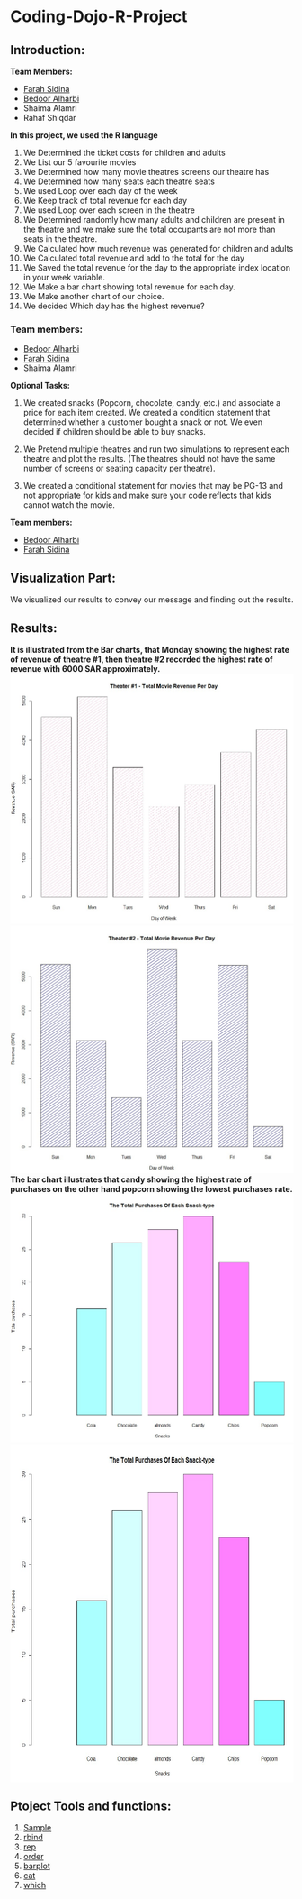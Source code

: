 # Coding-Dojo-R-Project

## Introduction:
**Team Members:**

- [Farah Sidina](https://github.com/faro7ah)
- [Bedoor Alharbi](https://gist.github.com/ibedoor)
- Shaima Alamri
- Rahaf Shiqdar

**In this project, we used the R language**
1. We Determined the ticket costs for children and adults
2.  We List our 5 favourite movies
3. We Determined how many movie theatres screens our theatre has
4. We Determined how many seats each theatre seats
5. We used Loop over each day of the week
6.  We Keep track of total revenue for each day
7. We used Loop over each screen in the theatre
8. We Determined randomly how many adults and children are present in the theatre and we make sure the total occupants are not more than seats in the theatre.
9. We Calculated how much revenue was generated for children and adults
10. We Calculated total revenue and add to the total for the day
11. We  Saved the total revenue for the day to the appropriate index location in your week variable.
12. We Make a bar chart showing total revenue for each day.
13. We Make another chart of our choice.
14. We decided Which day has the highest revenue?
### Team members:
- [Bedoor Alharbi](https://gist.github.com/ibedoor)
- [Farah Sidina](https://github.com/faro7ah)
- Shaima Alamri

**Optional Tasks:**
1. We created snacks (Popcorn, chocolate, candy, etc.) and associate a price for each item created. We created a condition statement that determined whether a customer bought a snack or not. We even decided if children should be able to buy snacks.

2. We Pretend multiple theatres and run two simulations to represent each theatre and plot the results. (The theatres should not have the same number of screens or seating capacity per theatre).
3. We created a conditional statement for movies that may be PG-13 and not appropriate for kids and make sure your code reflects that kids cannot watch the movie.

**Team members:**
- [Bedoor Alharbi](https://gist.github.com/ibedoor)
- [Farah Sidina](https://github.com/faro7ah)

## Visualization Part:
We visualized our results to convey our message and finding out the results.

## Results:
**It is illustrated from the Bar charts, that Monday showing the highest rate of revenue of theatre #1, then theatre #2 recorded the highest rate of revenue with 6000 SAR approximately.**
[![](Bar1.jpg )](https://gist.github.com/faro7ah/01d1a5d341ce2f97542e1d9812e2eabd)
[![](bar2.jpg)](https://gist.github.com/faro7ah/01d1a5d341ce2f97542e1d9812e2eabd)
**The bar chart illustrates that candy showing the highest rate of purchases on the other hand popcorn showing the lowest purchases rate.**
[![](bar4.jpg)](https://gist.github.com/faro7ah/01d1a5d341ce2f97542e1d9812e2eabd)
[<img width="700" height="600" align="center" src="bar4.jpg">](https://gist.github.com/faro7ah/01d1a5d341ce2f97542e1d9812e2eabd)



## Ptoject Tools and functions:
1. [Sample](https://www.rdocumentation.org/packages/base/versions/3.6.2/topics/sample)
2. [rbind](https://www.rdocumentation.org/packages/SparkR/versions/2.4.6/topics/rbind)
3. [rep](https://www.rdocumentation.org/packages/base/versions/3.6.2/topics/rep)
3. [order](https://www.rdocumentation.org/packages/base/versions/3.6.2/topics/order)
4. [barplot](https://www.rdocumentation.org/packages/graphics/versions/3.6.2/topics/barplot)
5. [cat](https://www.rdocumentation.org/packages/base/versions/3.6.2/topics/cat)
6. [which](https://www.rdocumentation.org/packages/base/versions/3.6.2/topics/which)




